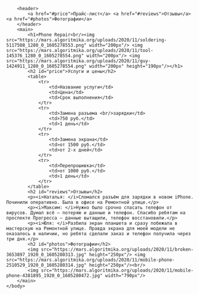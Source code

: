 <html>
    <head>
        <link rel="stylesheet" href "style.css"/>
        </head>
    <body>
        
        <header>
            <a href="#price">Прайс-лист</a> <a href="#reviews">Отзывы</a> <a href="#photos">Фотографии</a>
        </header>
        <main>
            <h1>Phone Repair<br/><img src="https://mars.algoritmika.org/uploads/2020/11/soldering-5117508_1280_0_1605278553.png" width="200px"/> <img src="https://mars.algoritmika.org/uploads/2020/11/tool-145376_1280_0_1605278554.png" width="200px"/> <img src="https://mars.algoritmika.org/uploads/2020/11/guy-1424911_1280_0_1605278554.png" width="200px" height="190px"/></h1>
            <h2 id="price">Услуги и цены</h2>
            <table>
                <tr>
                    <td>Название услуги</td>
                    <td>Цена</td>
                    <td>Срок выполнения</td>
                </tr>
                <tr>
                    <td>Замена разъема <br/>зарядки</td>
                    <td>750 руб.</td>
                    <td>1 день</td>
                </tr>
                <tr>
                    <td>Замена экрана</td>
                    <td>от 1500 руб.</td>
                    <td>от 2-х дней</td>
                </tr>
                <tr>
                    <td>Перепрошивка</td>
                    <td>от 1000 руб.</td>
                    <td>1 день</td>
                </tr>
            </table>
            <h2 id="reviews">Отзывы</h2>
            <p><i>Наталья: </i>Сломался разъём для зарядки в новом iPhone. Починили оперативно. Была в офисе на Ремонтной улице.</p>
            <p><i>Максим: </i>Нужно было срочно спасать телефон от вирусов. Думал всё — потеряю и данные и телефон. Спасибо ребятам на проспекте Прогресса — данные вытащили, телефон восстановили.</p>
            <p><i>Юля: </i>Разбила экран планшета и сразу побежала в мастерскую на Ремонтной улице. Правда экрана для моей модели не оказалось в наличии, но ребята сделали заказ и телефон получила через три дня.</p>
            <h2 id="photos">Фотографии</h2>
            <img src="https://mars.algoritmika.org/uploads/2020/11/broken-3653897_1920_0_1605280313.jpg" height="250px"/> <img src="https://mars.algoritmika.org/uploads/2020/11/mobile-phone-2510529_1920_0_1605280314.jpg" height="250px"/><br/>
            <img src="https://mars.algoritmika.org/uploads/2020/11/mobile-phone-4381895_1920_0_1605280472.jpg" width="790px"/>
        </main>
    </body>
</html>
